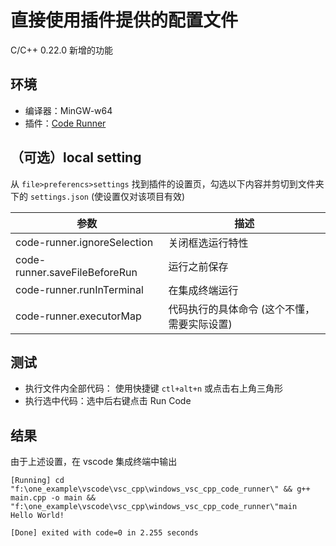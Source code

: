 # 直接使用插件提供的配置文件

C/C++ 0.22.0 新增的功能

## 环境

- 编译器：MinGW-w64
- 插件：[Code Runner](https://marketplace.visualstudio.com/items?itemName=formulahendry.code-runner)

## （可选）local setting

从 `file>preferencs>settings` 找到插件的设置页，勾选以下内容并剪切到文件夹下的 `settings.json` (使设置仅对该项目有效)

参数|描述
---|---
code-runner.ignoreSelection | 关闭框选运行特性
code-runner.saveFileBeforeRun | 运行之前保存
code-runner.runInTerminal | 在集成终端运行
code-runner.executorMap | 代码执行的具体命令 (这个不懂，需要实际设置)

## 测试

- 执行文件内全部代码： 使用快捷键 `ctl+alt+n` 或点击右上角三角形
- 执行选中代码：选中后右键点击 Run Code

## 结果

由于上述设置，在 vscode 集成终端中输出

```text
[Running] cd "f:\one_example\vscode\vsc_cpp\windows_vsc_cpp_code_runner\" && g++ main.cpp -o main && "f:\one_example\vscode\vsc_cpp\windows_vsc_cpp_code_runner\"main
Hello World!

[Done] exited with code=0 in 2.255 seconds
```